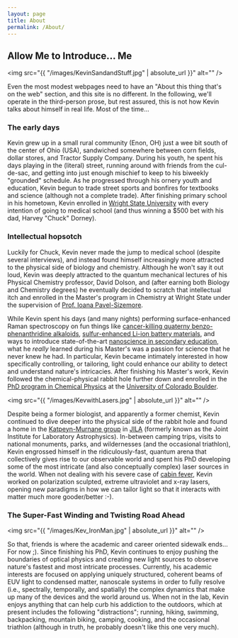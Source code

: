 ```yaml
---
layout: page
title: About
permalink: /About/
---
```

## Allow Me to Introduce... Me

<span class="image left"><img src="{{ "/images/KevinSandandStuff.jpg" | absolute_url }}" alt="" /></span>

Even the most modest webpages need to have an "About this thing that's on the web" section, and this site is no different. In the following, we'll operate in the third-person prose, but rest assured, this is not how Kevin talks about himself in real life. Most of the time...

### The early days

Kevin grew up in a small rural community (Enon, OH) just a wee bit south of the center of Ohio (USA), sandwiched somewhere between corn fields, dollar stores, and Tractor Supply Company. During his youth, he spent his days playing in the (literal) street, running around with friends from the cul-de-sac, and getting into just enough mischief to keep to his biweekly "grounded" schedule. As he progressed through his ornery youth and education, Kevin begun to trade street sports and bonfires for textbooks and science (although not a complete trade). After finishing primary school in his hometown, Kevin enrolled in [Wright State University](https://www.wright.edu) with every intention of going to medical school (and thus winning a $500 bet with his dad, Harvey "Chuck" Dorney).

### Intellectual hopsotch

Luckily for Chuck, Kevin never made the jump to medical school (despite several interviews), and instead found himself increasingly more attracted to the physical side of biology and chemistry. Although he won't say it out loud, Kevin was deeply attracted to the quantum mechanical lectures of his Physical Chemistry professor, David Dolson, and (after earning both Biology and Chemistry degrees) he eventually decided to scratch that intellectual itch and enrolled in the Master's program in Chemistry at Wright State under the supervision of [Prof. Ioana Pavel-Sizemore](https://people.wright.edu/ioana.pavel).

While Kevin spent his days (and many nights) performing surface-enhanced Raman spectroscopy on fun things like [cancer-killing quaterny benzo-phenanthridine alkaloids](https://www.karger.com/Article/Abstract/356634), [sulfur-enhanced Li-ion battery materials](https://dl.acm.org/citation.cfm?id=2973931), and ways to introduce state-of-the-art [nanoscience in secondary education](https://pubs.acs.org/doi/abs/10.1021/ed400686u), what he *really* learned during his Master's was a passion for science that he never knew he had.  In particular, Kevin became intimately interested in how specifically controlling, or tailoring, light could enhance our ability to detect and understand nature's intricacies. After finishing his Master's work, Kevin followed the chemical-physical rabbit hole further down and enrolled in the [PhD program in Chemical Physics](https://www.colorado.edu/graduateschool/chemical-physics) at the [University of Colorado Boulder](https://www.colorado.edu/chemistry/).

<span class="image right"><img src="{{ "/images/KevwithLasers.jpg" | absolute_url }}" alt="" /></span>

Despite being a former biologist, and apparently a former chemist, Kevin continued to dive deeper into the physical side of the rabbit hole and found a home in the [Katpeyn-Murnane group](https://jila.colorado.edu/kmgroup/) in [JILA](https://jila.colorado.edu/) (formerly known as the Joint Institute for Laboratory Astrophysics). In-between camping trips, visits to national monuments, parks, and wildernesses (and the occasional triathlon), Kevin engrossed himself in the ridiculously-fast, quantum arena that collectively gives rise to our observable world and spent his PhD developing some of the most intricate (and also conceptually complex) laser sources in the world. When not dealing with his severe case of [cabin fever](https://en.wikipedia.org/wiki/Cabin_fever), Kevin worked on polarization sculpted, extreme ultraviolet and x-ray lasers, opening new paradigms in how we can tailor light so that it interacts with matter much more gooder/better :-).


### The Super-Fast Winding and Twisting Road Ahead
<!--<div class="box">
  <p>
  Apparently I should put some profound shit in this box, yea?
  </p>
</div>-->

<span class="image left"><img src="{{ "/images/Kev_IronMan.jpg" | absolute_url }}" alt="" /></span>

So that, friends is where the academic and career oriented sidewalk ends... For now ;). Since finishing his PhD, Kevin continues to enjoy pushing the boundaries of optical physics and creating new light sources to observe nature's fastest and most intricate processes. Currently, his academic interests are focused on applying uniquely structured, coherent beams of EUV light to condensed matter, nanoscale systems in order to fully resolve (i.e., spectrally, temporally, and spatially) the complex dynamics that make up many of the devices and the world around us. When not in the lab, Kevin enjoys anything that can help curb his addiction to the outdoors, which at present includes the following  &quot;distractions&quot;; running, hiking, swimming, backpacking, mountain biking, camping, cooking, and the occasional triathlon (although in truth, he probably doesn't like this one very much).
